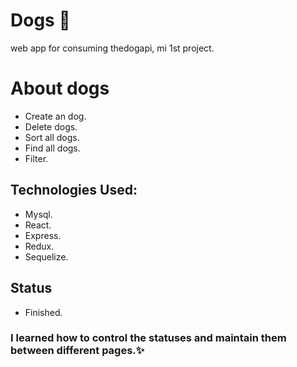# Dogs 🐶

web app for consuming thedogapi, mi 1st project.

# About dogs
- Create an dog.
- Delete dogs.
- Sort all dogs.
- Find all dogs.
- Filter.

## Technologies Used:
- Mysql.
- React.
- Express.
- Redux.
- Sequelize.

## Status
- Finished.

### I learned how to control the statuses and maintain them between different pages.✨
